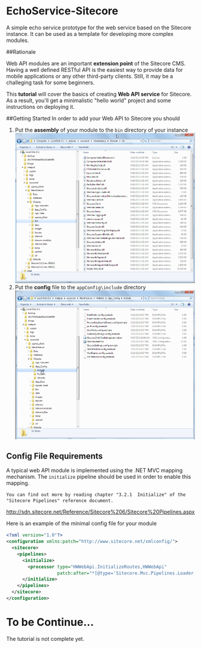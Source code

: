 EchoService-Sitecore
====================

A simple echo service prototype for the web service based on the Sitecore instance. It can be used as a template for developing more complex modules.


##Rationale

Web API modules are an important **extension point** of the Sitecore CMS. Having a well defined RESTful API is the easiest way to provide data for mobile applications or any other third-party clients. Still, it may be a challeging task for some beginners.

This **tutorial** will cover the basics of creating **Web API service** for Sitecore. As a result, you'll get a minimalistic "hello world" project and some instructions on deploying it.




##Getting Started
In order to add your Web API to Sitecore you should 

1. Put the **assembly** of your module to the ```bin``` directory of your instance
![Image 1 : Instance bin directory](https://github.com/dodikk/EchoService-Sitecore/raw/master/readme-screenshots/1-InstanceBin.png)
2. Put the **config** file to the ```appConfig\include``` directory
![Image2 : Config files directory](https://github.com/dodikk/EchoService-Sitecore/raw/master/readme-screenshots/2-ConfigDir.png)


## Config File Requirements
A typical web API module is implemented using the .NET MVC mapping mechanism. The ```initialize``` pipeline should be used in order to enable this mapping.

```
You can find out more by reading chapter "3.2.1  Initialize" of the "Sitecore Pipelines" reference document.
```
<http://sdn.sitecore.net/Reference/Sitecore%206/Sitecore%20Pipelines.aspx>


Here is an example of the minimal config file for your module
```xml
<?xml version="1.0"?>
<configuration xmlns:patch="http://www.sitecore.net/xmlconfig/">
  <sitecore>
    <pipelines>
      <initialize>
        <processor type="HWWebApi.InitializeRoutes,HWWebApi"
                   patch:after="*[@type='Sitecore.Mvc.Pipelines.Loader.InitializeRoutes, Sitecore.Mvc']" />
      </initialize>
    </pipelines>
  </sitecore>
</configuration>
```




# To be Continue...
The tutorial is not complete yet.
